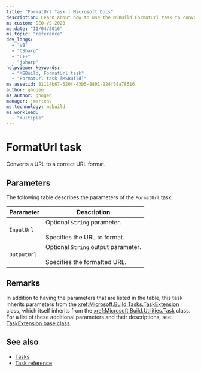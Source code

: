 ```yaml
---
title: "FormatUrl Task | Microsoft Docs"
description: Learn about how to use the MSBuild FormatUrl task to convert an input URL to a correct output URL format.
ms.custom: SEO-VS-2020
ms.date: "11/04/2016"
ms.topic: "reference"
dev_langs:
  - "VB"
  - "CSharp"
  - "C++"
  - "jsharp"
helpviewer_keywords:
  - "MSBuild, FormatUrl task"
  - "FormatUrl task [MSBuild]"
ms.assetid: 81114b67-520f-43b5-8891-224f68a78516
author: ghogen
ms.author: ghogen
manager: jmartens
ms.technology: msbuild
ms.workload:
  - "multiple"
---
```

# FormatUrl task

Converts a URL to a correct URL format.

## Parameters

 The following table describes the parameters of the `FormatUrl` task.

|Parameter|Description|
|---------------|-----------------|
|`InputUrl`|Optional `String` parameter.<br /><br /> Specifies the URL to format.|
|`OutputUrl`|Optional `String` output parameter.<br /><br /> Specifies the formatted URL.|

## Remarks

 In addition to having the parameters that are listed in the table, this task inherits parameters from the <xref:Microsoft.Build.Tasks.TaskExtension> class, which itself inherits from the <xref:Microsoft.Build.Utilities.Task> class. For a list of these additional parameters and their descriptions, see [TaskExtension base class](../msbuild/taskextension-base-class.md).

## See also

- [Tasks](../msbuild/msbuild-tasks.md)
- [Task reference](../msbuild/msbuild-task-reference.md)